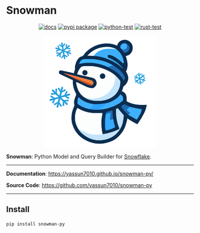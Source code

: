 # Snowman

<!-- --8<-- [start:badges] -->
<div style="text-align: center">
    <a href="https://yassun7010.github.io/snowman-py/"><img alt="docs" src="https://github.com/yassun7010/snowman-py/actions/workflows/docs.yml/badge.svg"></a>
    <a href="https://pypi.org/project/snowman-py"><img alt="pypi package" src="https://badge.fury.io/py/snowman-py.svg"></a>
    <a href="https://github.com/yassun7010/snowman-py/actions"><img alt="python-test" src="https://github.com/yassun7010/snowman-py/actions/workflows/ci_python.yml/badge.svg"></a>
    <a href="https://github.com/yassun7010/snowman-py/actions"><img alt="rust-test" src="https://github.com/yassun7010/snowman-py/actions/workflows/ci_rust.yml/badge.svg"></a>
</div>
<!-- --8<-- [end:badges] -->

<p align="center">
    <img alt="logo" src="https://raw.githubusercontent.com/yassun7010/snowman-py/main/docs/images/logo.svg" width="300" />
</p>


**Snowman**: Python Model and Query Builder for [Snowflake](https://www.snowflake.com/).

---

**Documentation**: <a href="https://yassun7010.github.io/snowman-py/" target="_blank">https://yassun7010.github.io/snowman-py/</a>

**Source Code**: <a href="https://github.com/yassun7010/snowman-py" target="_blank">https://github.com/yassun7010/snowman-py</a>

---

## Install

```sh
pip install snowman-py
```
